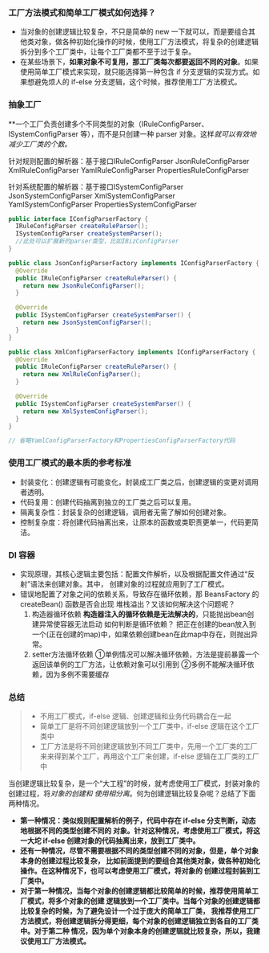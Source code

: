 ### 工厂方法模式和简单工厂模式如何选择？
- 当对象的创建逻辑比较复杂，不只是简单的 new 一下就可以，而是要组合其他类对象，做各种初始化操作的时候，使用工厂方法模式，将复杂的创建逻辑拆分到多个工厂类中，让每个工厂类都不至于过于复杂。
- 在某些场景下，**如果对象不可复用，那工厂类每次都要返回不同的对象**。如果使用简单工厂模式来实现，就只能选择第一种包含 if 分支逻辑的实现方式。如果想避免烦人的 if-else 分支逻辑，这个时候，推荐使用工厂方法模式。

### 抽象工厂
**一个工厂负责创建多个不同类型的对象（IRuleConfigParser、ISystemConfigParser 等），而不是只创建一种
 parser 对象。这样*就可以有效地减少工厂类的个数。*
 
针对规则配置的解析器：基于接口IRuleConfigParser
JsonRuleConfigParser
XmlRuleConfigParser
YamlRuleConfigParser
PropertiesRuleConfigParser

针对系统配置的解析器：基于接口ISystemConfigParser
JsonSystemConfigParser
XmlSystemConfigParser
YamlSystemConfigParser
PropertiesSystemConfigParser

```java
public interface IConfigParserFactory {
  IRuleConfigParser createRuleParser();
  ISystemConfigParser createSystemParser();
  //此处可以扩展新的parser类型，比如IBizConfigParser
}

public class JsonConfigParserFactory implements IConfigParserFactory {
  @Override
  public IRuleConfigParser createRuleParser() {
    return new JsonRuleConfigParser();
  }

  @Override
  public ISystemConfigParser createSystemParser() {
    return new JsonSystemConfigParser();
  }
}

public class XmlConfigParserFactory implements IConfigParserFactory {
  @Override
  public IRuleConfigParser createRuleParser() {
    return new XmlRuleConfigParser();
  }

  @Override
  public ISystemConfigParser createSystemParser() {
    return new XmlSystemConfigParser();
  }
}

// 省略YamlConfigParserFactory和PropertiesConfigParserFactory代码
```

### 使用工厂模式的最本质的参考标准
- 封装变化：创建逻辑有可能变化，封装成工厂类之后，创建逻辑的变更对调用者透明。
- 代码复用：创建代码抽离到独立的工厂类之后可以复用。
- 隔离复杂性：封装复杂的创建逻辑，调用者无需了解如何创建对象。
- 控制复杂度：将创建代码抽离出来，让原本的函数或类职责更单一，代码更简洁。

### DI 容器
- 实现原理，其核心逻辑主要包括：配置文件解析，以及根据配置文件通过“反射”语法来创建对象。其中，
创建对象的过程就应用到了工厂模式。
- 错误地配置了对象之间的依赖关系，导致存在循环依赖，那 BeansFactory 的 createBean() 函数是否会出现
堆栈溢出？又该如何解决这个问题呢？
     1. 构造器循环依赖
        **构造器注入的循环依赖是无法解决的**，只能抛出bean创建异常使容器无法启动
        如何判断是循环依赖？
        把正在创建的bean放入到一个(正在创建的map)中，如果依赖创建bean在此map中存在，则抛出异常。
    2. setter方法循环依赖
        ①单例情况可以解决循环依赖，方法是提前暴露一个返回该单例的工厂方法，让依赖对象可以引用到
        ②多例不能解决循环依赖，因为多例不需要缓存 

### 总结
> - 不用工厂模式，if-else 逻辑、创建逻辑和业务代码耦合在一起
> - 简单工厂是将不同创建逻辑放到一个工厂类中，if-else 逻辑在这个工厂类中
> - 工厂方法是将不同创建逻辑放到不同工厂类中，先用一个工厂类的工厂来来得到某个工厂，再用这个工厂来创建，if-else 逻辑在工厂类的工厂中

当创建逻辑比较复杂，是一个“大工程”的时候，就考虑使用工厂模式，封装对象的创建过程，将*对象的创建和
使用相分离*。何为创建逻辑比较复杂呢？总结了下面两种情况。
- **第一种情况：类似规则配置解析的例子，代码中存在 if-else 分支判断，动态地根据不同的类型创建不同的
对象。针对这种情况，考虑使用工厂模式，将这一大坨 if-else 创建对象的代码抽离出来，放到工厂类中。**
- **还有一种情况，尽管不需要根据不同的类型创建不同的对象，但是，单个对象本身的创建过程比较复杂，
比如前面提到的要组合其他类对象，做各种初始化操作。在这种情况下，也可以考虑使用工厂模式，将对象的
创建过程封装到工厂类中。**
- **对于第一种情况，当每个对象的创建逻辑都比较简单的时候，推荐使用简单工厂模式，将多个对象的创建
逻辑放到一个工厂类中。当每个对象的创建逻辑都比较复杂的时候，为了避免设计一个过于庞大的简单工厂类， 
  我推荐使用工厂方法模式，将创建逻辑拆分得更细，每个对象的创建逻辑独立到各自的工厂类中。对于第二种
情况，因为单个对象本身的创建逻辑就比较复杂，所以，我建议使用工厂方法模式。**
